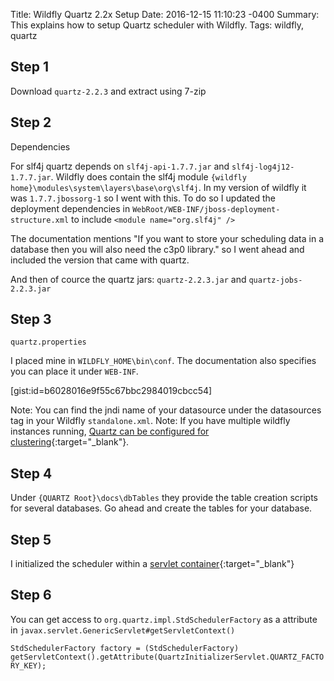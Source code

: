 Title: Wildfly Quartz 2.2x Setup
Date: 2016-12-15 11:10:23 -0400
Summary: This explains how to setup Quartz scheduler with Wildfly.
Tags: wildfly, quartz

## Step 1

Download ```quartz-2.2.3``` and extract using 7-zip

## Step 2

Dependencies

For slf4j quartz depends on ```slf4j-api-1.7.7.jar``` and ```slf4j-log4j12-1.7.7.jar```.
Wildfly does contain the slf4j module ```{wildfly home}\modules\system\layers\base\org\slf4j```.
In my version of wildfly it was ```1.7.7.jbossorg-1``` so I went with this.  To do so I updated the deployment dependencies in ```WebRoot/WEB-INF/jboss-deployment-structure.xml``` to include ```<module name="org.slf4j" />```

The documentation mentions "If you want to store your scheduling data in a database then you will also need the c3p0 library." so I went ahead and included the version that came with quartz.

And then of cource the quartz jars: ```quartz-2.2.3.jar``` and ```quartz-jobs-2.2.3.jar```

## Step 3

```quartz.properties```

I placed mine in ```WILDFLY_HOME\bin\conf```.  The documentation also specifies you can place it under ```WEB-INF```.

[gist:id=b6028016e9f55c67bbc2984019cbcc54]

Note: You can find the jndi name of your datasource under the datasources tag in your Wildfly ```standalone.xml```.
Note: If you have multiple wildfly instances running, [Quartz can be configured for clustering](http://www.quartz-scheduler.org/documentation/quartz-2.2.x/configuration/ConfigJDBCJobStoreClustering.html){:target="_blank"}.

## Step 4

Under ```{QUARTZ Root}\docs\dbTables``` they provide the table creation scripts for several databases.  Go ahead and create the tables for your database.

## Step 5

I initialized the scheduler within a [servlet container](http://quartz-scheduler.org/documentation/quartz-2.2.x/cookbook/ServletInitScheduler){:target="_blank"}

## Step 6

You can get access to ```org.quartz.impl.StdSchedulerFactory``` as a attribute in ```javax.servlet.GenericServlet#getServletContext()```

```StdSchedulerFactory factory = (StdSchedulerFactory) getServletContext().getAttribute(QuartzInitializerServlet.QUARTZ_FACTORY_KEY);```